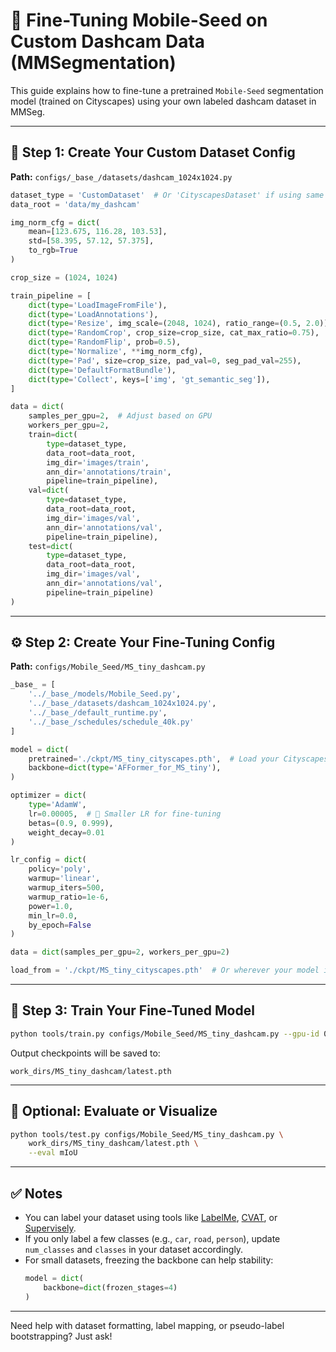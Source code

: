 # 🧠 Fine-Tuning Mobile-Seed on Custom Dashcam Data (MMSegmentation)

This guide explains how to fine-tune a pretrained `Mobile-Seed` segmentation model (trained on Cityscapes) using your own labeled dashcam dataset in MMSeg.

---

## 📁 Step 1: Create Your Custom Dataset Config

**Path:** `configs/_base_/datasets/dashcam_1024x1024.py`

```python
dataset_type = 'CustomDataset'  # Or 'CityscapesDataset' if using same format
data_root = 'data/my_dashcam'

img_norm_cfg = dict(
    mean=[123.675, 116.28, 103.53],
    std=[58.395, 57.12, 57.375],
    to_rgb=True
)

crop_size = (1024, 1024)

train_pipeline = [
    dict(type='LoadImageFromFile'),
    dict(type='LoadAnnotations'),
    dict(type='Resize', img_scale=(2048, 1024), ratio_range=(0.5, 2.0)),
    dict(type='RandomCrop', crop_size=crop_size, cat_max_ratio=0.75),
    dict(type='RandomFlip', prob=0.5),
    dict(type='Normalize', **img_norm_cfg),
    dict(type='Pad', size=crop_size, pad_val=0, seg_pad_val=255),
    dict(type='DefaultFormatBundle'),
    dict(type='Collect', keys=['img', 'gt_semantic_seg']),
]

data = dict(
    samples_per_gpu=2,  # Adjust based on GPU
    workers_per_gpu=2,
    train=dict(
        type=dataset_type,
        data_root=data_root,
        img_dir='images/train',
        ann_dir='annotations/train',
        pipeline=train_pipeline),
    val=dict(
        type=dataset_type,
        data_root=data_root,
        img_dir='images/val',
        ann_dir='annotations/val',
        pipeline=train_pipeline),
    test=dict(
        type=dataset_type,
        data_root=data_root,
        img_dir='images/val',
        ann_dir='annotations/val',
        pipeline=train_pipeline)
)
```

---

## ⚙️ Step 2: Create Your Fine-Tuning Config

**Path:** `configs/Mobile_Seed/MS_tiny_dashcam.py`

```python
_base_ = [
    '../_base_/models/Mobile_Seed.py',
    '../_base_/datasets/dashcam_1024x1024.py',
    '../_base_/default_runtime.py',
    '../_base_/schedules/schedule_40k.py'
]

model = dict(
    pretrained='./ckpt/MS_tiny_cityscapes.pth',  # Load your Cityscapes model
    backbone=dict(type='AFFormer_for_MS_tiny'),
)

optimizer = dict(
    type='AdamW',
    lr=0.00005,  # 🔁 Smaller LR for fine-tuning
    betas=(0.9, 0.999),
    weight_decay=0.01
)

lr_config = dict(
    policy='poly',
    warmup='linear',
    warmup_iters=500,
    warmup_ratio=1e-6,
    power=1.0,
    min_lr=0.0,
    by_epoch=False
)

data = dict(samples_per_gpu=2, workers_per_gpu=2)

load_from = './ckpt/MS_tiny_cityscapes.pth'  # Or wherever your model is
```

---

## 🚀 Step 3: Train Your Fine-Tuned Model

```bash
python tools/train.py configs/Mobile_Seed/MS_tiny_dashcam.py --gpu-id 0
```

Output checkpoints will be saved to:

```
work_dirs/MS_tiny_dashcam/latest.pth
```

---

## 🧪 Optional: Evaluate or Visualize

```bash
python tools/test.py configs/Mobile_Seed/MS_tiny_dashcam.py \
    work_dirs/MS_tiny_dashcam/latest.pth \
    --eval mIoU
```

---

## ✅ Notes

- You can label your dataset using tools like [LabelMe](https://github.com/wkentaro/labelme), [CVAT](https://github.com/opencv/cvat), or [Supervisely](https://supervise.ly/).
- If you only label a few classes (e.g., `car`, `road`, `person`), update `num_classes` and `classes` in your dataset accordingly.
- For small datasets, freezing the backbone can help stability:
  ```python
  model = dict(
      backbone=dict(frozen_stages=4)
  )
  ```

---

Need help with dataset formatting, label mapping, or pseudo-label bootstrapping? Just ask!
